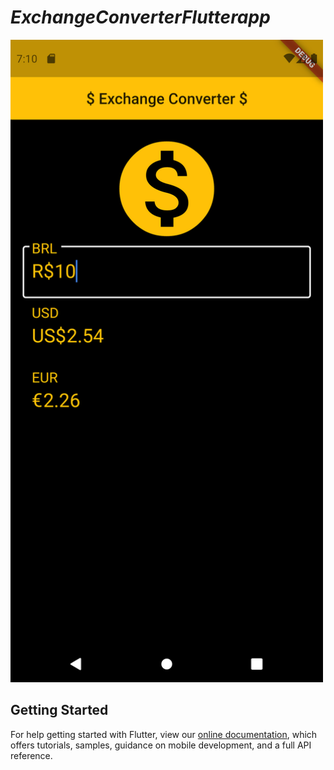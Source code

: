 # $Exchange Converter Flutter app$

<img src="https://github.com/manuelernesto/exchange_converter_flutter_app/blob/master/project.png" width="500"/>

## Getting Started
For help getting started with Flutter, view our
[online documentation](https://flutter.dev/docs), which offers tutorials,
samples, guidance on mobile development, and a full API reference.
